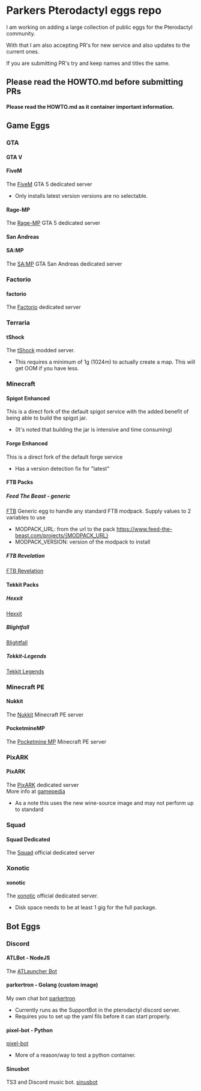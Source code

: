 # Parkers Pterodactyl eggs repo

I am working on adding a large collection of public eggs for the Pterodactyl community.

With that I am also accepting PR's for new service and also updates to the current ones.

If you are submitting PR's try and keep names and titles the same.


## Please read the HOWTO.md before submitting PRs


#### Please read the HOWTO.md as it container important information.

## Game Eggs

### GTA
#### GTA V

#### FiveM 
The [FiveM](https://fivem.net/) GTA 5 dedicated server
- Only installs latest version versions are no selectable.

#### Rage-MP
The [Rage-MP](https://rage.mp/) GTA 5 dedicated server

#### San Andreas

#### SA:MP
The [SA:MP](https://www.sa-mp.com/) GTA San Andreas dedicated server

### Factorio
#### factorio
The [Factorio](https://factorio.com/) dedicated server

### Terraria
#### tShock
The [tShock](https://tshock.co) modded server.
- This requires a minimum of 1g (1024m) to actually create a map. This will get OOM if you have less.

### Minecraft
#### Spigot Enhanced
This is a direct fork of the default spigot service with the added benefit of being able to build the spigot jar.  
- (It's noted that building the jar is intensive and time consuming)

#### Forge Enhanced
This is a direct fork of the default forge service
- Has a version detection fix for "latest"

#### FTB Packs
##### Feed The Beast - generic
[FTB](https://www.feed-the-beast.com/modpacks)
Generic egg to handle any standard FTB modpack.
Supply values to 2 variables to use
- MODPACK_URL:  from the url to the pack https://www.feed-the-beast.com/projects/{MODPACK_URL}
- MODPACK_VERSION: version of the modpack to install

##### FTB Revelation
[FTB Revelation](https://www.feed-the-beast.com/projects/ftb-revelation)

#### Tekkit Packs
##### Hexxit 
[Hexxit](https://www.technicpack.net/modpack/hexxit.552552)
##### Blightfall 
[Blightfall](https://www.technicpack.net/modpack/blightfall.592618)
##### Tekkit-Legends 
[Tekkit Legends](https://www.technicpack.net/modpack/tekkit-legends.735902)

### Minecraft PE
#### Nukkit
The [Nukkit](https://nukkit.io/) Minecraft PE server

#### PocketmineMP
The [Pocketmine MP](https://pmmp.io/) Minecraft PE server

### PixARK
#### PixARK
The [PixARK](https://store.steampowered.com/app/593600/PixARK/) dedicated server  
More info at [gamepedia](https://pixark.gamepedia.com/Pixark)
- As a note this uses the new wine-source image and may not perform up to standard

### Squad
#### Squad Dedicated
The [Squad](https://joinsquad.com/) official dedicated server

### Xonotic
#### xonotic
The [xonotic](http://www.xonotic.org/) official dedicated server.
- Disk space needs to be at least 1 gig for the full package.

## Bot Eggs
### Discord

#### ATLBot - NodeJS
The [ATLauncher Bot](https://github.com/ATLauncher/discord-bot/)

#### parkertron - Golang (custom image)
My own chat bot [parkertron](https://github.com/parkervcp/parkertron)
 - Currently runs as the SupportBot in the pterodactyl discord server.
 - Requires you to set up the yaml fils before it can start properly.

#### pixel-bot - Python
[pixel-bot](https://github.com/Ispira/pixel-bot)
 - More of a reason/way to test a python container.

#### Sinusbot
TS3 and Discord music bot. [sinusbot](https://www.sinusbot.com/)
